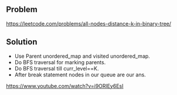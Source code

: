 ## Problem

https://leetcode.com/problems/all-nodes-distance-k-in-binary-tree/

## Solution

- Use Parent unordered_map and visited unordered_map.
- Do BFS traversal for marking parents.
- Do BFS traversal till curr_level==K.
- After break statement nodes in our queue are our ans.

https://www.youtube.com/watch?v=i9ORlEy6EsI
